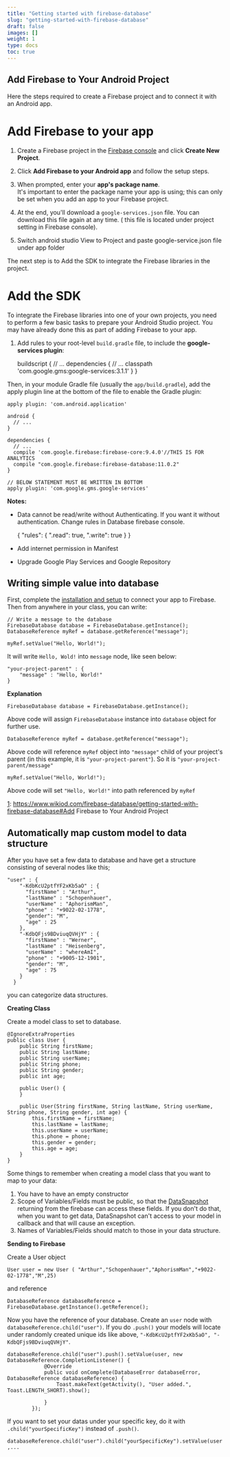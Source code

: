 ```yaml
---
title: "Getting started with firebase-database"
slug: "getting-started-with-firebase-database"
draft: false
images: []
weight: 1
type: docs
toc: true
---
```


## Add Firebase to Your Android Project
Here the steps required to create a Firebase project and to connect it with an Android app.

# Add Firebase to your app


1. Create a Firebase project in the [Firebase console][1] and click **Create New Project**.

2. Click **Add Firebase to your Android app** and follow the setup steps. 

3. When prompted, enter your **app's package name**.  
It's important to enter the package name your app is using; this can only be set when you add an app to your Firebase project.

4. At the end, you'll download a `google-services.json` file. You can download this file again at any time. ( this file is located under project setting in Firebase console).

5. Switch android studio View to Project and paste google-service.json file under app folder

The next step is to Add the SDK to integrate the Firebase libraries in the project.

# Add the SDK

To integrate the Firebase libraries into one of your own projects, you need to perform a few basic tasks to prepare your Android Studio project. You may have already done this as part of adding Firebase to your app.

1. Add rules to your root-level `build.gradle` file, to include the **google-services plugin**:


    buildscript {
        // ...
        dependencies {
            // ...
            classpath 'com.google.gms:google-services:3.1.1'
        }
    }

Then, in your module Gradle file (usually the `app/build.gradle`), add the apply plugin line at the bottom of the file to enable the Gradle plugin:

    apply plugin: 'com.android.application'
    
    android {
      // ...
    }
    
    dependencies {
      // ...
      compile 'com.google.firebase:firebase-core:9.4.0'//THIS IS FOR ANALYTICS
      compile "com.google.firebase:firebase-database:11.0.2" 
    }
    
    // BELOW STATEMENT MUST BE WRITTEN IN BOTTOM
    apply plugin: 'com.google.gms.google-services'

**Notes:** 

 - Data cannot be read/write without Authenticating. If you want it
   without authentication. Change rules in Database firebase console.

    { "rules": { ".read": true, ".write": true } }

 - Add internet permission in Manifest

 - Upgrade Google Play Services and Google Repository

 
  [1]: https://firebase.google.com/console/
  [2]: https://support.google.com/firebase/answer/7015592


## Writing simple value into database
First, complete the [installation and setup][1] to connect your app to Firebase. Then from anywhere in your class, you can write:

    // Write a message to the database
    FirebaseDatabase database = FirebaseDatabase.getInstance();
    DatabaseReference myRef = database.getReference("message");
    
    myRef.setValue("Hello, World!");

It will write `Hello, Wold!` into `message` node, like seen below:

    "your-project-parent" : {
        "message" : "Hello, World!"
    }

**Explanation**

    FirebaseDatabase database = FirebaseDatabase.getInstance();

Above code will assign `FirebaseDatabase` instance into `database` object for further use.

    DatabaseReference myRef = database.getReference("message");

Above code will reference `myRef` object into `"message"` child of your project's parent (in this example, it is `"your-project-parent"`). So it is `"your-project-parent/message"`

    myRef.setValue("Hello, World!");

Above code will set `"Hello, World!"` into path referenced by `myRef` 

  [1]: https://www.wikiod.com/firebase-database/getting-started-with-firebase-database#Add Firebase to Your Android Project

## Automatically map custom model to data structure
After you have set a few data to database and have get a structure consisting of several nodes like this;

    "user" : {
        "-KdbKcU2ptfYF2xKb5aO" : {
          "firstName" : "Arthur",
          "lastName" : "Schopenhauer",
          "userName" : "AphorismMan",
          "phone" : "+9022-02-1778",
          "gender": "M",
          "age" : 25
        },
        "-KdbQFjs9BDviuqQVHjY" : {
          "firstName" : "Werner",
          "lastName" : "Heisenberg",
          "userName" : "whereAmI",
          "phone" : "+9005-12-1901",
          "gender": "M",
          "age" : 75
        }
      }
you can categorize data structures.

**Creating Class**

Create a model class to set to database.

    @IgnoreExtraProperties
    public class User {
        public String firstName;
        public String lastName;
        public String userName;
        public String phone;
        public String gender;
        public int age;
    
        public User() {
        }
    
        public User(String firstName, String lastName, String userName, String phone, String gender, int age) {
            this.firstName = firstName;
            this.lastName = lastName;
            this.userName = userName;
            this.phone = phone;
            this.gender = gender;
            this.age = age;
        }
    }

Some things to remember when creating a model class that you want to map to your data:

 1. You have to have an empty constructor
 2. Scope of Variables/Fields must be public, so that the [DataSnapshot][1] returning from the firebase can access these fields. If you don't do that, when you want to get data, DataSnapshot can't access to your model in callback and that will cause an exception.
 3. Names of Variables/Fields should match to those in your data structure.

**Sending to Firebase**

Create a User object

    User user = new User ( "Arthur","Schopenhauer","AphorismMan","+9022-02-1778","M",25)

and reference

    DatabaseReference databaseReference = FirebaseDatabase.getInstance().getReference();

Now you have the reference of your database. Create an `user` node with `databaseReference.child("user")`. If you do `.push()` your models will locate under randomly created unique ids like above, `"-KdbKcU2ptfYF2xKb5aO", "-KdbQFjs9BDviuqQVHjY"`. 


    databaseReference.child("user").push().setValue(user, new DatabaseReference.CompletionListener() {
                @Override
                public void onComplete(DatabaseError databaseError, DatabaseReference databaseReference) {
                    Toast.makeText(getActivity(), "User added.", Toast.LENGTH_SHORT).show();
    
                }
            });

If you want to set your datas under your specific key, do it with `.child("yourSpecificKey")` instead of `.push()`.

`databaseReference.child("user").child("yourSpecificKey").setValue(user,...`


  [1]: https://firebase.google.com/docs/reference/js/firebase.database.DataSnapshot

